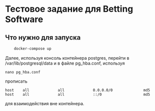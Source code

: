 # Тестовое задание для Betting Software

## Что нужно для запуска

```bash
    docker-compose up
```

Далее, используя консоль контейнера postgres, перейти в /var/lib/postgresql/data и в файле pg_hba.conf,
используя
```
nano pg_hba.conf
```
прописать
```
host    all             all             0.0.0.0/0              md5
host    all             all             ::/0                   md5
```
для взаимодействия вне контейнера.

